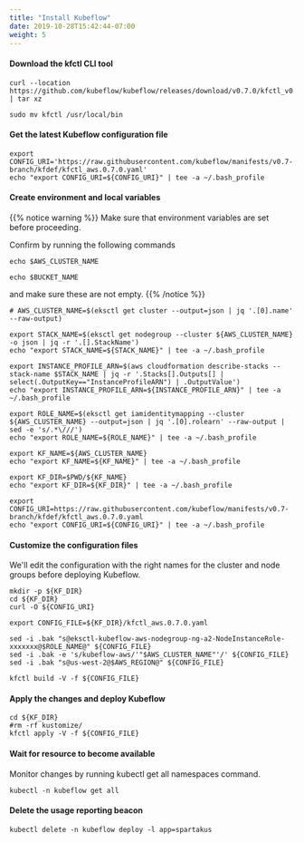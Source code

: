```yaml
---
title: "Install Kubeflow"
date: 2019-10-28T15:42:44-07:00
weight: 5
---
```


#### Download the kfctl CLI tool

```
curl --location https://github.com/kubeflow/kubeflow/releases/download/v0.7.0/kfctl_v0.7.0_linux.tar.gz | tar xz

sudo mv kfctl /usr/local/bin
```

#### Get the latest Kubeflow configuration file
```
export CONFIG_URI='https://raw.githubusercontent.com/kubeflow/manifests/v0.7-branch/kfdef/kfctl_aws.0.7.0.yaml'
echo "export CONFIG_URI=${CONFIG_URI}" | tee -a ~/.bash_profile
```

#### Create environment and local variables
{{% notice warning %}}
Make sure that environment variables are set before proceeding.

Confirm by running the following commands
```
echo $AWS_CLUSTER_NAME
```
```
echo $BUCKET_NAME
```
and make sure these are not empty.
{{% /notice %}}
```
# AWS_CLUSTER_NAME=$(eksctl get cluster --output=json | jq '.[0].name' --raw-output)

export STACK_NAME=$(eksctl get nodegroup --cluster ${AWS_CLUSTER_NAME} -o json | jq -r '.[].StackName')
echo "export STACK_NAME=${STACK_NAME}" | tee -a ~/.bash_profile

export INSTANCE_PROFILE_ARN=$(aws cloudformation describe-stacks --stack-name $STACK_NAME | jq -r '.Stacks[].Outputs[] | select(.OutputKey=="InstanceProfileARN") | .OutputValue')
echo "export INSTANCE_PROFILE_ARN=${INSTANCE_PROFILE_ARN}" | tee -a ~/.bash_profile

export ROLE_NAME=$(eksctl get iamidentitymapping --cluster ${AWS_CLUSTER_NAME} --output=json | jq '.[0].rolearn' --raw-output | sed -e 's/.*\///')
echo "export ROLE_NAME=${ROLE_NAME}" | tee -a ~/.bash_profile

export KF_NAME=${AWS_CLUSTER_NAME}
echo "export KF_NAME=${KF_NAME}" | tee -a ~/.bash_profile

export KF_DIR=$PWD/${KF_NAME}
echo "export KF_DIR=${KF_DIR}" | tee -a ~/.bash_profile

export CONFIG_URI=https://raw.githubusercontent.com/kubeflow/manifests/v0.7-branch/kfdef/kfctl_aws.0.7.0.yaml
echo "export CONFIG_URI=${CONFIG_URI}" | tee -a ~/.bash_profile
```

#### Customize the configuration files
We'll edit the configuration with the right names for the cluster and node groups before deploying Kubeflow.

```
mkdir -p ${KF_DIR}
cd ${KF_DIR}
curl -O ${CONFIG_URI}

export CONFIG_FILE=${KF_DIR}/kfctl_aws.0.7.0.yaml

sed -i .bak "s@eksctl-kubeflow-aws-nodegroup-ng-a2-NodeInstanceRole-xxxxxxx@$ROLE_NAME@" ${CONFIG_FILE}
sed -i .bak -e 's/kubeflow-aws/'"$AWS_CLUSTER_NAME"'/' ${CONFIG_FILE}
sed -i .bak "s@us-west-2@$AWS_REGION@" ${CONFIG_FILE}

kfctl build -V -f ${CONFIG_FILE}
```

#### Apply the changes and deploy Kubeflow
```
cd ${KF_DIR}
#rm -rf kustomize/
kfctl apply -V -f ${CONFIG_FILE}
```

#### Wait for resource to become available

Monitor changes by running kubectl get all namespaces command.
```
kubectl -n kubeflow get all
```

#### Delete the usage reporting beacon
```
kubectl delete -n kubeflow deploy -l app=spartakus
```
